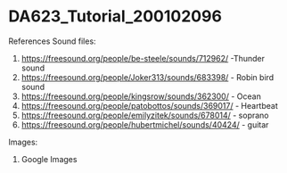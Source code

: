# DA623_Tutorial_200102096
References
Sound files:

1. https://freesound.org/people/be-steele/sounds/712962/ -Thunder sound
2. https://freesound.org/people/Joker313/sounds/683398/ - Robin bird sound
3. https://freesound.org/people/kingsrow/sounds/362300/ - Ocean
4. https://freesound.org/people/patobottos/sounds/369017/ - Heartbeat
5. https://freesound.org/people/emilyzitek/sounds/678014/ - soprano
6. https://freesound.org/people/hubertmichel/sounds/40424/ - guitar


Images:

1. Google Images
   
